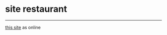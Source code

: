 # site restaurant
 ___
 
 [this site](https://poriansh.github.io/Development-of-restaurant-template-landing-page/) as online
